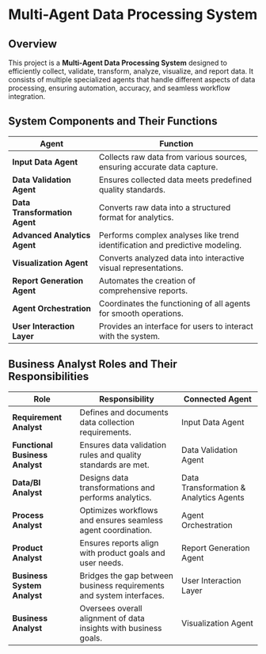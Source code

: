 # Multi-Agent Data Processing System

## Overview

This project is a **Multi-Agent Data Processing System** designed to efficiently collect, validate, transform, analyze, visualize, and report data. It consists of multiple specialized agents that handle different aspects of data processing, ensuring automation, accuracy, and seamless workflow integration.

## System Components and Their Functions

| **Agent**                        | **Function**                                                                 |
|-----------------------------------|-----------------------------------------------------------------------------|
| **Input Data Agent**              | Collects raw data from various sources, ensuring accurate data capture.     |
| **Data Validation Agent**         | Ensures collected data meets predefined quality standards.                   |
| **Data Transformation Agent**     | Converts raw data into a structured format for analytics.                    |
| **Advanced Analytics Agent**      | Performs complex analyses like trend identification and predictive modeling. |
| **Visualization Agent**           | Converts analyzed data into interactive visual representations.              |
| **Report Generation Agent**       | Automates the creation of comprehensive reports.                            |
| **Agent Orchestration**           | Coordinates the functioning of all agents for smooth operations.            |
| **User Interaction Layer**        | Provides an interface for users to interact with the system.                |

## Business Analyst Roles and Their Responsibilities

| **Role**                        | **Responsibility**                                                       | **Connected Agent**               |
|----------------------------------|---------------------------------------------------------------------------|-----------------------------------|
| **Requirement Analyst**          | Defines and documents data collection requirements.                       | Input Data Agent                  |
| **Functional Business Analyst**  | Ensures data validation rules and quality standards are met.              | Data Validation Agent             |
| **Data/BI Analyst**              | Designs data transformations and performs analytics.                      | Data Transformation & Analytics Agents |
| **Process Analyst**              | Optimizes workflows and ensures seamless agent coordination.               | Agent Orchestration               |
| **Product Analyst**              | Ensures reports align with product goals and user needs.                   | Report Generation Agent           |
| **Business System Analyst**      | Bridges the gap between business requirements and system interfaces.        | User Interaction Layer            |
| **Business Analyst**             | Oversees overall alignment of data insights with business goals.           | Visualization Agent               |

